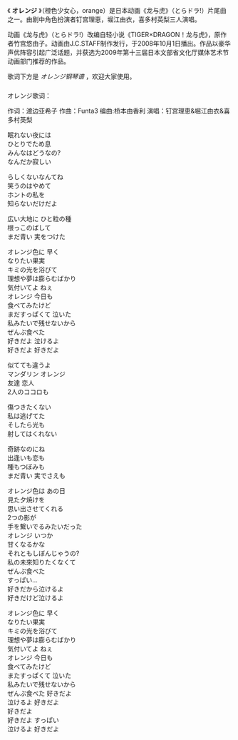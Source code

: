 

《 **オレンジ** 》（橙色少女心，orange）是日本动画《龙与虎》（とらドラ!）片尾曲之一。由剧中角色扮演者钉宫理恵，堀江由衣，喜多村英梨三人演唱。

  

动画《龙与虎》（とらドラ!）改编自轻小说《TIGER×DRAGON！龙与虎》，原作者竹宫悠由子。动画由J.C.STAFF制作发行，于2008年10月1日播出。作品以豪华声优阵容引起广泛话题，并获选为2009年第十三届日本文部省文化厅媒体艺术节动画部门推荐的作品。

  

歌词下方是 _オレンジ钢琴谱_ ，欢迎大家使用。

###  
オレンジ歌词：

作词：渡边亚希子 作曲：Funta3 编曲:桥本由香利 演唱：钉宫理恵&堀江由衣&喜多村英梨  
  
  
眠れない夜には  
ひとりでため息  
みんなはどうなの?  
なんだか寂しい

らしくないなんてね  
笑うのはやめて  
ホントの私を  
知らないだけだよ

広い大地に ひと粒の種  
根っこのばして  
まだ青い 実をつけた

オレンジ色に 早く  
なりたい果実  
キミの光を浴びて  
理想や夢は膨らむばかり  
気付いてよ ねぇ  
オレンジ 今日も  
食べてみたけど  
まだすっぱくて 泣いた  
私みたいで残せないから  
ぜんぶ食べた  
好きだよ 泣けるよ  
好きだよ 好きだよ

似てても違うよ  
マンダリン オレンジ  
友達 恋人  
2人のココロも

傷つきたくない  
私は逃げてた  
そしたら光も  
射してはくれない

奇跡なのにね  
出逢いも恋も  
種もつぼみも  
まだ青い 実でさえも

オレンジ色は あの日  
見た夕焼けを  
思い出させてくれる  
2つの影が  
手を繋いでるみたいだった  
オレンジ いつか  
甘くなるかな  
それともしぼんじゃうの?  
私の未來知りたくなくて  
ぜんぶ食べた  
すっぱい...  
好きだから泣けるよ  
好きだけど泣けるよ

オレンジ色に 早く  
なりたい果実  
キミの光を浴びて  
理想や夢は膨らむばかり  
気付いてよ ねぇ  
オレンジ 今日も  
食べてみたけど  
またすっぱくて 泣いた  
私みたいで残せないから  
ぜんぶ食べた 好きだよ  
泣けるよ 好きだよ  
好きだよ  
好きだよ すっぱい  
泣けるよ 好きだよ

